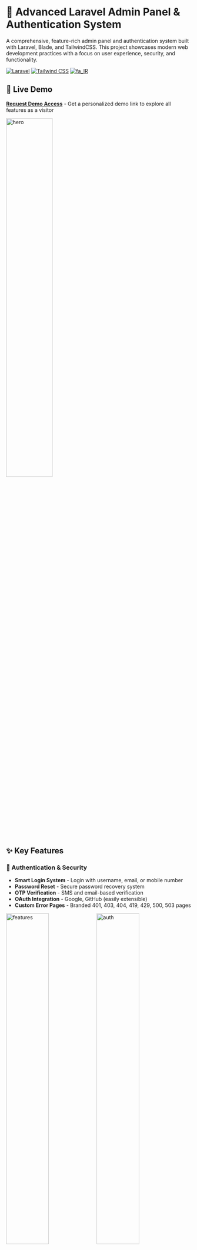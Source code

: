 # 🔐 Advanced Laravel Admin Panel & Authentication System

A comprehensive, feature-rich admin panel and authentication system built with Laravel, Blade, and TailwindCSS. This project showcases modern web development practices with a focus on user experience, security, and functionality.

[![Laravel](https://img.shields.io/badge/Laravel-FF2D20?style=for-the-badge&logo=laravel&logoColor=white)](https://laravel.com)
[![Tailwind CSS](https://img.shields.io/badge/TailwindCSS-06B6D4?style=for-the-badge&logo=tailwind-css&logoColor=white)](https://tailwindcss.com)
[![fa_IR](https://img.shields.io/badge/lang-fa__IR-1E90FF?style=for-the-badge&logo=googletranslate&logoColor=white)](README.fa.md)

## 🚀 Live Demo

**[Request Demo Access](https://panel.hetbo.net/#demo)** - Get a personalized demo link to explore all features as a visitor  

<img src="en/01.png" alt="hero" width="50%" />

## ✨ Key Features

### 🔑 Authentication & Security
- **Smart Login System** - Login with username, email, or mobile number
- **Password Reset** - Secure password recovery system
- **OTP Verification** - SMS and email-based verification
- **OAuth Integration** - Google, GitHub (easily extensible)
- **Custom Error Pages** - Branded 401, 403, 404, 419, 429, 500, 503 pages  

<div>
  <img src="en/02.png" alt="features" width="48%" />
  <img src="en/03.png" alt="auth" width="48%" />
</div>

### 📊 Admin Dashboard
- **Comprehensive Stats Dashboard** - Monthly revenue, orders, analytics with interactive charts
- **Advanced Filtering & Sorting** - Powerful data management across all modules
- **Real-time Data** - Live updates and statistics  

<div>
  <img src="en/04.png" alt="admin" width="48%" />
  <img src="en/05.png" alt="product" width="48%" />
</div>

### 🛍️ E-commerce Management
- **Products CRUD** - Complete product management with custom filtering, sorting, and bulk operations
- **Orders Management** - Full order lifecycle with statistics, filtering, and status tracking
- **Customer Management** - Dedicated customer profiles with order history and detailed information
- **Review & Rating System** - Approve, reject, reply to reviews with advanced filtering  

<div>
  <img src="en/06.png" alt="order" width="48%" />
  <img src="en/07.png" alt="review" width="48%" />
</div>

### 📝 Content Management
- **Note System** - Organized notes with status, priority, pinning, and tagging
- **Activity Logs** - Comprehensive logging system with sorting and filtering
- **Custom Pages** - Terms of service and privacy policy pages  

<div>
  <img src="en/08.png" alt="feedback" width="48%" />
  <img src="en/09.png" alt="insight" width="48%" />
</div>

### 🎨 User Experience
- **Responsive Design** - Mobile-first approach with TailwindCSS
- **Custom UI Components** - Professionally designed interface
- **Intuitive Navigation** - User-friendly admin experience  

<div>
  <img src="en/10.png" alt="note" width="48%" />
  <img src="en/11.png" alt="log" width="48%" />
</div>

### 🔮 Upcoming Features
- SEO optimization tools
- User preferences management
- Theme switching (Light/Dark mode)
- Multi-language support
- Advanced reporting  

<div>
  <img src="en/12.png" alt="coming" width="48%" />
  <img src="en/13.png" alt="demo" width="48%" />
</div>

## 🛠️ Technology Stack
- **Backend**: Laravel (PHP)
- **Frontend**: Blade Templates, TailwindCSS
- **Database**: MySQL/PostgreSQL
- **Authentication**: Laravel Sanctum/Passport
- **Notifications**: SMS/Email services
- **Charts**: Chart.js/ApexCharts
- **Icons**: Heroicons/Feather Icons

## 📸 Screenshots

### Dashboard Overview
<img src="sc/dashboard.png" alt="Dashboard" width="48%" />
*Main dashboard with statistics and quick insights*

### Smart Login System
<img src="sc/login.png" alt="Login" width="48%" />
*Multi-method login interface*

### Products Management
<img src="sc/products.png" alt="Products" width="48%" />
*Advanced product management with filtering*

### Orders Management
<img src="sc/orders1.png" alt="Orders" width="48%" />
<img src="sc/orders2.png" alt="Orders" width="48%" />
*Comprehensive order management system*

### Customer Profiles
<img src="sc/customers1.png" alt="Customers" width="48%" />
<img src="sc/customers2.png" alt="Customers" width="48%" />
*Detailed customer management*

### Analytics & Reports
<img src="sc/analytics.png" alt="Analytics" width="48%" />
*Interactive charts and reporting*

### Notes System
<img src="sc/notes.png" alt="Notes" width="48%" />
*Organized note management with priorities*

## 🎯 Usage
### Learn More
- **URL**: `https://panel.hetbo.net`
- **Contact me**: `hetbo98@yahoo.com`

### Demo Generation
Users can request demo access through the landing page. A unique demo link will be generated allowing them to explore all features in read-only mode.

## 🤝 Contributing
This is a portfolio project, but feedback and suggestions are welcome!

## 👨‍💻 About the Developer
This project was developed as part of my portfolio to demonstrate proficiency in:
- Laravel framework and PHP best practices
- Modern frontend development with TailwindCSS
- Database design and optimization
- Authentication and security implementation
- Admin panel UX/UI design
- API integrations (OAuth, SMS, Email)

## 📞 Contact & Support
- **Portfolio**: [https://hetbo.net](https://hetbo.net)
- **Telegram**: [https://t.me/safdelhosein](https://t.me/safdelhosein)
- **Email**: [hetbo98@yahoo.com](mailto:hetbo98@yahoo.com)
- **Demo Request**: [panel.hetbo.net#demo](https://panel.hetbo.net/#demo)

---

⭐ **Star this repository if you find it helpful!**

*Built with ❤️ using Laravel, Blade, and TailwindCSS*
